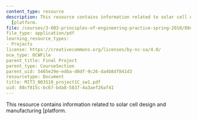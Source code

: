 ```yaml
---
content_type: resource
description: This resource contains information related to solar cell design and manufacturing
  [platform.
file: /courses/3-003-principles-of-engineering-practice-spring-2010/88cf815cbc67bda858374a3aef26af41_MIT3_003S10_project1C_sw1.pdf
file_type: application/pdf
learning_resource_types:
- Projects
license: https://creativecommons.org/licenses/by-nc-sa/4.0/
ocw_type: OCWFile
parent_title: Final Project
parent_type: CourseSection
parent_uid: 5465e29e-edba-d0df-9c26-da4b8df841d3
resourcetype: Document
title: MIT3_003S10_project1C_sw1.pdf
uid: 88cf815c-bc67-bda8-5837-4a3aef26af41
---
```

This resource contains information related to solar cell design and manufacturing [platform.